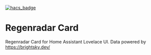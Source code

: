 [![hacs_badge](https://img.shields.io/badge/HACS-Custom-41BDF5.svg?style=for-the-badge)](https://github.com/hacs/integration)

# Regenradar Card

Regenradar Card for Home Assistant Lovelace UI. Data powered by https://brightsky.dev/